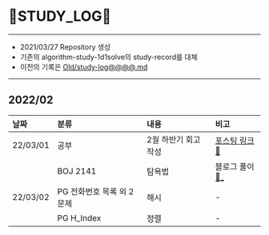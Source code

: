 # 📜STUDY_LOG📜
---
- 2021/03/27 Repository 생성
- 기존의 algorithm-study-1d1solve의 study-record를 대체
- 이전의 기록은 [Old/study-log@@@@.md](https://github.com/Oriburger/oriburger_study_log/blob/main/Old/study_log_2021.md)
---
## 2022/02

<div markdown="1">

|날짜|분류|내용|비고|
|:----|:----|:----|:----|
|22/03/01|공부|2월 하반기 회고 작성|[포스팅 링크📑](https://blog.naver.com/uss425/222661130929)|
||BOJ 2141|탐욕법|블로그 풀이[📜_](https://blog.naver.com/uss425/222661065586)|
|22/03/02|PG 전화번호 목록 외 2문제|해시|-|
||PG H_Index|정렬|-|
</div>

<!--

- 📔📚📙📘📗📒📃📜📄📑

-->

